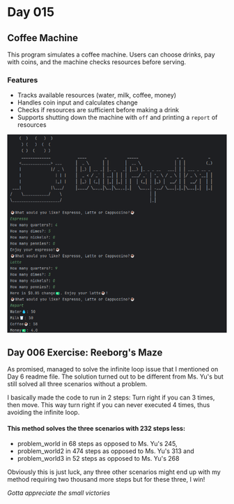 # Day 015

## Coffee Machine  
This program simulates a coffee machine. Users can choose drinks, pay with coins, and the machine checks resources before serving.  

### Features  
- Tracks available resources (water, milk, coffee, money)  
- Handles coin input and calculates change  
- Checks if resources are sufficient before making a drink  
- Supports shutting down the machine with `off` and printing a `report` of resources  

![Coffee Machine Screenshot](images/coffeeMachine.png)

## Day 006 Exercise: Reeborg's Maze
As promised, managed to solve the infinite loop issue that I mentioned on Day 6 readme file. The solution turned out to be different from Ms. Yu's 
but still solved all three scenarios without a problem.

I basically made the code to run in 2 steps: Turn right if you can 3 times, then move.
This way turn right if you can never executed 4 times, thus avoiding the infinite loop.

#### This method solves the three scenarios with 232 steps less:
- problem_world in 68 steps as opposed to Ms. Yu's 245,
- problem_world2 in 474 steps as opposed to Ms. Yu's 313 and
- problem_world3 in 52 steps as opposed to Ms. Yu's 268

Obviously this is just luck, any three other scenarios might end up with my method requiring two thousand more steps but for these three, I win! 

*Gotta appreciate the small victories*